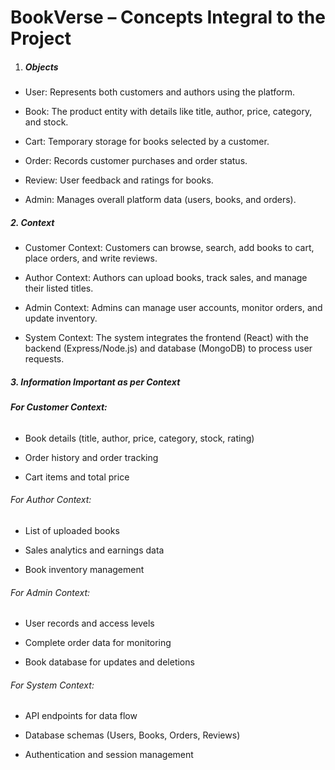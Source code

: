 # **BookVerse – Concepts Integral to the Project**



1. ##### **Objects**



* User: Represents both customers and authors using the platform.



* Book: The product entity with details like title, author, price, category, and stock.



* Cart: Temporary storage for books selected by a customer.



* Order: Records customer purchases and order status.



* Review: User feedback and ratings for books.



* Admin: Manages overall platform data (users, books, and orders).



##### **2. Context**



* Customer Context: Customers can browse, search, add books to cart, place orders, and write reviews.



* Author Context: Authors can upload books, track sales, and manage their listed titles.



* Admin Context: Admins can manage user accounts, monitor orders, and update inventory.



* System Context: The system integrates the frontend (React) with the backend (Express/Node.js) and database (MongoDB) to process user requests.



##### **3. Information Important as per Context**



###### **For Customer Context:**



* Book details (title, author, price, category, stock, rating)



* Order history and order tracking



* Cart items and total price



###### For Author Context:



* List of uploaded books



* Sales analytics and earnings data



* Book inventory management



###### For Admin Context:



* User records and access levels



* Complete order data for monitoring



* Book database for updates and deletions



###### For System Context:



* API endpoints for data flow



* Database schemas (Users, Books, Orders, Reviews)



* Authentication and session management





